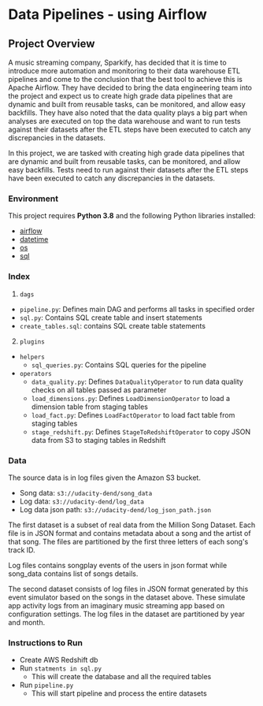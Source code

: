 # Data Pipelines - using Airflow

## Project Overview
A music streaming company, Sparkify, has decided that it is time to introduce more automation and monitoring to their data warehouse ETL pipelines and come to the conclusion that the best tool to achieve this is Apache Airflow. They have decided to bring the data engineering team into the project and expect us to create high grade data pipelines that are dynamic and built from reusable tasks, can be monitored, and allow easy backfills. They have also noted that the data quality plays a big part when analyses are executed on top the data warehouse and want to run tests against their datasets after the ETL steps have been executed to catch any discrepancies in the datasets.

In this project, we are tasked with creating high grade data pipelines that are dynamic and built from reusable tasks, can be monitored, and allow easy backfills. Tests need to run against their datasets after the ETL steps have been executed to catch any discrepancies in the datasets.

### Environment

This project requires **Python 3.8** and the following Python libraries installed:

- [airflow](https://airflow.apache.org/docs/apache-airflow/stable/python-api-ref.html#)
- [datetime](https://docs.python.org/3/library/datetime.html)
- [os](https://docs.python.org/3/library/os.html)
- [sql](https://docs.python.org/3/library/sqlite3.html)

### Index

1. `dags`
  - `pipeline.py`: Defines main DAG and performs all tasks in specified order
  - `sql.py`: Contains SQL create table and insert statements
  - `create_tables.sql`: contains SQL create table statements 
2. `plugins`
  - `helpers`
    - `sql_queries.py`: Contains SQL queries for the pipeline
  - `operators`
    - `data_quality.py`: Defines `DataQualityOperator` to run data quality checks on all tables passed as parameter
    - `load_dimensions.py`: Defines `LoadDimensionOperator` to load a dimension table from staging tables
    - `load_fact.py`: Defines `LoadFactOperator` to load fact table from staging tables
    - `stage_redshift.py`: Defines `StageToRedshiftOperator` to copy JSON data from S3 to staging tables in Redshift

### Data

The source data is in log files given the Amazon S3 bucket.

* Song data: `s3://udacity-dend/song_data`
* Log data: `s3://udacity-dend/log_data`
* Log data json path: `s3://udacity-dend/log_json_path.json`
    
The first dataset is a subset of real data from the Million Song Dataset. Each file is in JSON 
format and contains metadata about a song and the artist of that song. The files are partitioned 
by the first three letters of each song's track ID. 

Log files contains songplay events of the users in json format 
while song_data contains list of songs details.

The second dataset consists of log files in JSON format generated by this event simulator based 
on the songs in the dataset above. These simulate app activity logs from an imaginary music 
streaming app based on configuration settings. The log files in the dataset are partitioned by 
year and month.

### Instructions to Run

* Create AWS Redshift db
* Run `statments in sql.py`
    * This will create the database and all the required tables
* Run `pipeline.py`
    * This will start pipeline and process the entire datasets

